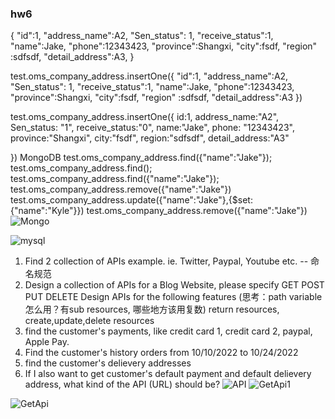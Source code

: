 ### hw6
{ "id":1, "address_name":A2, "Sen_status": 1, "receive_status":1, "name":Jake, "phone":12343423, "province":Shangxi, "city":fsdf, "region" :sdfsdf, "detail_address":A3, }

test.oms_company_address.insertOne({ "id":1, "address_name":A2, "Sen_status": 1, "receive_status":1, "name":Jake, "phone":12343423, "province":Shangxi, "city":fsdf, "region" :sdfsdf, "detail_address":A3 })

test.oms_company_address.insertOne({ 
  id:1, 
address_name:"A2",
Sen_status: "1", 
receive_status:"0", 
name:"Jake",
phone: "12343423", 
province:"Shangxi", 
city:"fsdf", 
region:"sdfsdf",
detail_address:"A3"

})
MongoDB
test.oms_company_address.find({"name":"Jake"});
test.oms_company_address.find();
test.oms_company_address.find({"name":"Jake"});
test.oms_company_address.remove({"name":"Jake"})
test.oms_company_address.update({"name":"Jake"},{$set:{"name":"Kyle"}})
test.oms_company_address.remove({"name":"Jake"})
![Mongo](https://user-images.githubusercontent.com/70904267/198152002-95ef3a85-6eb2-4b5d-a64b-f977aef1949d.PNG)

![mysql](https://user-images.githubusercontent.com/70904267/198152015-e675b7b5-2e20-40d7-86ae-35685884bf71.PNG)

1.  Find 2 collection of APIs example. ie. Twitter, Paypal, Youtube etc.  -- 命名规范
2.  Design a collection of APIs for a Blog Website, please specify GET POST PUT DELETE
Design APIs for the following features (思考：path variable 怎么用？有sub resources, 哪些地方该用复数)
return resources, create,update,delete resources
1.  find the customer's payments, like credit card 1, credit card 2, paypal, Apple Pay.
2.  Find the customer's history orders from 10/10/2022 to 10/24/2022
3.  find the customer's delievery  addresses
4.  If I also want to get customer's default payment and default delievery address, what kind of the API (URL) 
should be?
![API](https://user-images.githubusercontent.com/70904267/198151978-742a7a07-5c9b-4eef-8b0d-2404643799dd.PNG)
![GetApi1](https://user-images.githubusercontent.com/70904267/198151997-55b007c7-2a4a-4462-8b80-91e7dacf90bc.PNG)

![GetApi](https://user-images.githubusercontent.com/70904267/198151991-601f73c3-0cfb-46cc-958a-c6f12b543905.PNG)

